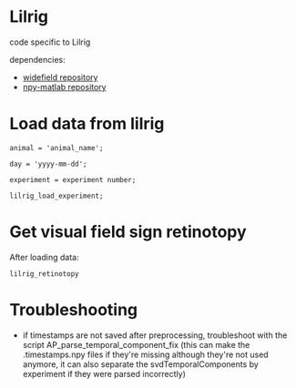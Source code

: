 # Lilrig
code specific to Lilrig

dependencies: 
* [widefield repository](https://github.com/cortex-lab/widefield/)
* [npy-matlab repository](https://github.com/kwikteam/npy-matlab)

# Load data from lilrig
```animal = 'animal_name';```

```day = 'yyyy-mm-dd';```

```experiment = experiment number;```

```lilrig_load_experiment;```

# Get visual field sign retinotopy
After loading data: 

```lilrig_retinotopy```

# Troubleshooting
- if timestamps are not saved after preprocessing, troubleshoot with the script AP_parse_temporal_component_fix (this can make the .timestamps.npy files if they're missing although they're not used anymore, it can also separate the svdTemporalComponents by experiment if they were parsed incorrectly)
